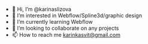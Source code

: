 - 👋 Hi, I’m @karinaslizova
- 👀 I’m interested in Webflow/Spline3d/graphic design
- 🌱 I’m currently learning Webflow
- 💞️ I’m looking to collaborate on any projects
- 📫 How to reach me karinkasvit@gmail.com

<!---
karinaslizova/karinaslizova is a ✨ special ✨ repository because its `README.md` (this file) appears on your GitHub profile.
You can click the Preview link to take a look at your changes.
--->
